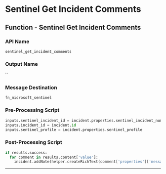 <!--
    DO NOT MANUALLY EDIT THIS FILE
    THIS FILE IS AUTOMATICALLY GENERATED WITH resilient-sdk codegen
    Generated with resilient-sdk v48.0.4034
-->

# Sentinel Get Incident Comments

## Function - Sentinel Get Incident Comments

### API Name
`sentinel_get_incident_comments`

### Output Name
``

### Message Destination
`fn_microsoft_sentinel`

### Pre-Processing Script
```python
inputs.sentinel_incident_id = incident.properties.sentinel_incident_number
inputs.incident_id = incident.id
inputs.sentinel_profile = incident.properties.sentinel_profile
```

### Post-Processing Script
```python
if results.success:
  for comment in results.content['value']:
    incident.addNote(helper.createRichText(comment['properties']['message']))
```

---

